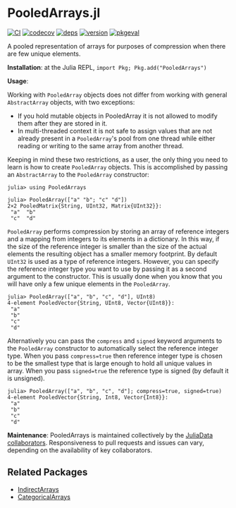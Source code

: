 # PooledArrays.jl

[![CI](https://github.com/JuliaData/PooledArrays.jl/workflows/CI/badge.svg)](https://github.com/JuliaData/PooledArrays.jl/actions?query=workflow%3ACI)
[![codecov](https://codecov.io/gh/JuliaData/PooledArrays.jl/branch/master/graph/badge.svg)](https://codecov.io/gh/JuliaData/PooledArrays.jl)
[![deps](https://juliahub.com/docs/PooledArrays/deps.svg)](https://juliahub.com/ui/Packages/PooledArrays/vi11X?t=2)
[![version](https://juliahub.com/docs/PooledArrays/version.svg)](https://juliahub.com/ui/Packages/PooledArrays/vi11X)
[![pkgeval](https://juliahub.com/docs/PooledArrays/pkgeval.svg)](https://juliahub.com/ui/Packages/PooledArrays/vi11X)


A pooled representation of arrays for purposes of compression when there are few unique elements.

**Installation**: at the Julia REPL, `import Pkg; Pkg.add("PooledArrays")`

**Usage**:

Working with `PooledArray` objects does not differ from working with general `AbstractArray` objects, with two exceptions:
* If you hold mutable objects in PooledArray it is not allowed to modify them after they are stored in it.
* In multi-threaded context it is not safe to assign values that are not already present in a `PooledArray`'s pool
  from one thread while either reading or writing to the same array from another thread.

Keeping in mind these two restrictions, as a user, the only thing you need to learn is how to create `PooledArray` objects.
This is accomplished by passing an `AbstractArray` to the `PooledArray` constructor:

```
julia> using PooledArrays

julia> PooledArray(["a" "b"; "c" "d"])
2×2 PooledMatrix{String, UInt32, Matrix{UInt32}}:
 "a"  "b"
 "c"  "d"
 ```

`PooledArray` performs compression by storing an array of reference integers and a mapping from integers to its elements in a dictionary.
In this way, if the size of the reference integer is smaller than the size of the actual elements the resulting object has a smaller memory footprint.
By default `UInt32` is used as a type of reference integers. However, you can specify the reference integer type you want to use by passing it
as a second argument to the constructor. This is usually done when you know that you will have only a few unique elements in the `PooledArray`.

```
julia> PooledArray(["a", "b", "c", "d"], UInt8)
4-element PooledVector{String, UInt8, Vector{UInt8}}:
 "a"
 "b"
 "c"
 "d"
 ```

Alternatively you can pass the `compress` and `signed` keyword arguments to the `PooledArray` constructor to automatically select the reference integer type.
When you pass `compress=true` then reference integer type is chosen to be the smallest type that is large enough to hold all unique values in array.
When you pass `signed=true` the reference type is signed (by default it is unsigned).

```
julia> PooledArray(["a", "b", "c", "d"]; compress=true, signed=true)
4-element PooledVector{String, Int8, Vector{Int8}}:
 "a"
 "b"
 "c"
 "d"
```

**Maintenance**: PooledArrays is maintained collectively by the [JuliaData collaborators](https://github.com/orgs/JuliaData/people).
Responsiveness to pull requests and issues can vary, depending on the availability of key collaborators.

## Related Packages

- [IndirectArrays](https://github.com/JuliaArrays/IndirectArrays.jl) 
- [CategoricalArrays](https://github.com/JuliaData/CategoricalArrays.jl)
